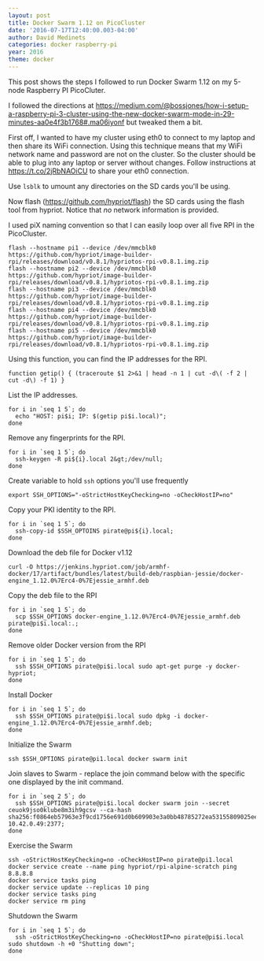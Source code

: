 ```yaml
---
layout: post
title: Docker Swarm 1.12 on PicoCluster
date: '2016-07-17T12:40:00.003-04:00'
author: David Medinets
categories: docker raspberry-pi
year: 2016
theme: docker
---
```


This post shows the steps I followed to run Docker Swarm 1.12 on my 5-node Raspberry PI PicoCluter.


I followed the directions at https://medium.com/@bossjones/how-i-setup-a-raspberry-pi-3-cluster-using-the-new-docker-swarm-mode-in-29-minutes-aa0e4f3b1768#.ma06iyonf but tweaked them a bit.

First off, I wanted to have my cluster using eth0 to connect to my laptop and then share its WiFi connection. Using this technique means that my WiFi network name and password are not on the cluster. So the cluster should be able to plug into any laptop or server without changes. Follow instructions at https://t.co/2jRbNAOiCU to share your eth0 connection.

Use `lsblk` to umount any directories on the SD cards you'll be using.

Now flash (https://github.com/hypriot/flash) the SD cards using the flash tool from hypriot. Notice that *no* network information is provided.

I used piX naming convention so that I can easily loop over all five RPI in the PicoCluster.

```
flash --hostname pi1 --device /dev/mmcblk0 https://github.com/hypriot/image-builder-rpi/releases/download/v0.8.1/hypriotos-rpi-v0.8.1.img.zip
flash --hostname pi2 --device /dev/mmcblk0 https://github.com/hypriot/image-builder-rpi/releases/download/v0.8.1/hypriotos-rpi-v0.8.1.img.zip
flash --hostname pi3 --device /dev/mmcblk0 https://github.com/hypriot/image-builder-rpi/releases/download/v0.8.1/hypriotos-rpi-v0.8.1.img.zip
flash --hostname pi4 --device /dev/mmcblk0 https://github.com/hypriot/image-builder-rpi/releases/download/v0.8.1/hypriotos-rpi-v0.8.1.img.zip
flash --hostname pi5 --device /dev/mmcblk0 https://github.com/hypriot/image-builder-rpi/releases/download/v0.8.1/hypriotos-rpi-v0.8.1.img.zip
```

Using this function, you can find the IP addresses for the RPI.

```
function getip() { (traceroute $1 2>&1 | head -n 1 | cut -d\( -f 2 | cut -d\) -f 1) }
```

List the IP addresses.

```
for i in `seq 1 5`; do
  echo "HOST: pi$i; IP: $(getip pi$i.local)";
done
```

Remove any fingerprints for the RPI.

```
for i in `seq 1 5`; do
  ssh-keygen -R pi${i}.local 2&gt;/dev/null;
done
```

Create variable to hold `ssh` options you'll use frequently

```
export SSH_OPTIONS="-oStrictHostKeyChecking=no -oCheckHostIP=no"
```

Copy your PKI identity to the RPI.

```
for i in `seq 1 5`; do
  ssh-copy-id $SSH_OPTOINS pirate@pi${i}.local;
done
```

Download the deb file for Docker v1.12

```
curl -O https://jenkins.hypriot.com/job/armhf-docker/17/artifact/bundles/latest/build-deb/raspbian-jessie/docker-engine_1.12.0%7Erc4-0%7Ejessie_armhf.deb
```

Copy the deb file to the RPI

```
for i in `seq 1 5`; do
  scp $SSH_OPTIONS docker-engine_1.12.0%7Erc4-0%7Ejessie_armhf.deb pirate@pi$i.local:.;
done
```

Remove older Docker version from the RPI

```
for i in `seq 1 5`; do
  ssh $SSH_OPTIONS pirate@pi$i.local sudo apt-get purge -y docker-hypriot;
done
```

Install Docker

```
for i in `seq 1 5`; do
  ssh $SSH_OPTIONS pirate@pi$i.local sudo dpkg -i docker-engine_1.12.0%7Erc4-0%7Ejessie_armhf.deb;
done
```

Initialize the Swarm

```
ssh $SSH_OPTIONS pirate@pi1.local docker swarm init
```

Join slaves to Swarm - replace the join command below with the specific one displayed by the init command.


```
for i in `seq 2 5`; do
  ssh $SSH_OPTIONS pirate@pi$i.local docker swarm join --secret ceuok9jso0klube8m3ih9gcsv --ca-hash sha256:f0864eb57963e3f9cd1756e691d0b609903e3a0bb48785272ea53155809025ee 10.42.0.49:2377;
done
```

Exercise the Swarm

```
ssh -oStrictHostKeyChecking=no -oCheckHostIP=no pirate@pi1.local
docker service create --name ping hypriot/rpi-alpine-scratch ping 8.8.8.8
docker service tasks ping
docker service update --replicas 10 ping
docker service tasks ping
docker service rm ping
```

Shutdown the Swarm

```
for i in `seq 1 5`; do
  ssh -oStrictHostKeyChecking=no -oCheckHostIP=no pirate@pi$i.local sudo shutdown -h +0 "Shutting down";
done
```
